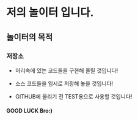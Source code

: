 # 저의 놀이터 입니다.
 
 ## 놀이터의 목적
 
 ### 저장소
- 머리속에 있는 코드들을 구현해 올릴 것입니다!

- 소스 코드들을 임시로 저장해 놓을 것입니다!

- GITHUB에 올리기 전 TEST용으로 사용할 것입니다!

#### GOOD LUCK Bro:)
